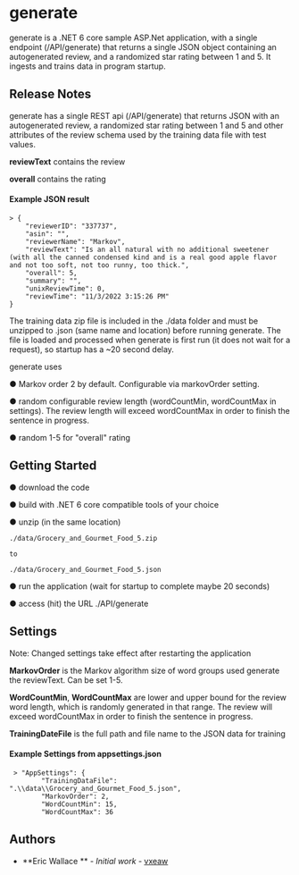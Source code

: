 # generate

generate is a .NET 6 core sample ASP.Net application, with a single endpoint (/API/generate) that returns a single JSON object containing an autogenerated review, and a randomized star rating between 1 and 5. It ingests and trains data in program startup.


## Release Notes

generate has a single REST api (/API/generate) that returns JSON with an autogenerated review, a randomized star rating between 1 and 5 and other attributes of the review schema used by the training data file with test values.

**reviewText** contains the review

**overall** contains the rating

#### Example JSON result

```
> {
    "reviewerID": "337737",
    "asin": "",
    "reviewerName": "Markov",
    "reviewText": "Is an all natural with no additional sweetener (with all the canned condensed kind and is a real good apple flavor and not too soft, not too runny, too thick.",
    "overall": 5,
    "summary": "",
    "unixReviewTime": 0,
    "reviewTime": "11/3/2022 3:15:26 PM"
}
```

The training data zip file is included in the ./data folder and must be unzipped to .json (same name and location) before running generate. The file is loaded and processed when generate is first run (it does not wait for a request), so startup has a ~20 second delay.


generate uses

● Markov order 2 by default. Configurable via markovOrder setting.

● random configurable review length (wordCountMin, wordCountMax in settings).  The review length will exceed wordCountMax in order to finish the sentence in progress.

● random 1-5 for "overall" rating

## Getting Started

● download the code

● build with .NET 6 core compatible tools of your choice

● unzip (in the same location)
    
    ./data/Grocery_and_Gourmet_Food_5.zip 

    to 
    
    ./data/Grocery_and_Gourmet_Food_5.json

● run the application (wait for startup to complete maybe 20 seconds)

● access (hit) the URL ./API/generate 

## Settings
Note: Changed settings take effect after restarting the application

**MarkovOrder** is the Markov algorithm size of word groups used generate the reviewText. Can be set 1-5.

**WordCountMin**, **WordCountMax** are lower and upper bound for the review word length, which is randomly generated in that range. The review will exceed wordCountMax in order to finish the sentence in progress. 

**TrainingDateFile** is the full path and file name to the JSON data for training

#### Example Settings from appsettings.json
```
 > "AppSettings": {
        "TrainingDataFile": ".\\data\\Grocery_and_Gourmet_Food_5.json",
        "MarkovOrder": 2,
        "WordCountMin": 15,
        "WordCountMax": 36
```
## Authors

* **Eric Wallace ** - *Initial work* - [vxeaw](https://github.com/vxeaw)